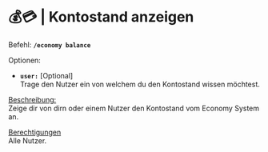 # 💰💳 | Kontostand anzeigen

Befehl: **`/economy balance`**

Optionen:
- **`user:`** [Optional]  
  Trage den Nutzer ein von welchem du den Kontostand wissen möchtest.

<u>Beschreibung:</u>  
 Zeige dir von dirn oder einem Nutzer den Kontostand vom Economy System an.

<u>Berechtigungen</u>  
Alle Nutzer.